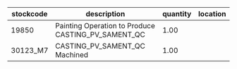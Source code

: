 |stockcode|description|quantity|location|
|---------|-----------|--------|--------|
|19850|Painting Operation to Produce CASTING_PV_SAMENT_QC|1.00||
|30123_M7|CASTING_PV_SAMENT_QC Machined|1.00||
